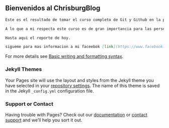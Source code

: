 ## Bienvenidos al ChrisburgBlog

```markdown
Este es el resultado de tomar el curso completo de Git y Github en la platraforma Platzi.

A lo que a mi respecta este curso es de gran importancia para las personas que se quieran desarrollar en la rama de la computacion y sobre todo en la creacion de aplicaciones y paginas web

Hasta aqui el reporte de hoy.

sigueme para mas informacion a mi faceebok [link](https://www.facebook.com/profile.php?id=100054222398062)
```

For more details see [Basic writing and formatting syntax](https://docs.github.com/en/github/writing-on-github/getting-started-with-writing-and-formatting-on-github/basic-writing-and-formatting-syntax).

### Jekyll Themes

Your Pages site will use the layout and styles from the Jekyll theme you have selected in your [repository settings](https://github.com/Chrisburg22/Chrisburg22.github.io/settings/pages). The name of this theme is saved in the Jekyll `_config.yml` configuration file.

### Support or Contact

Having trouble with Pages? Check out our [documentation](https://docs.github.com/categories/github-pages-basics/) or [contact support](https://support.github.com/contact) and we’ll help you sort it out.
